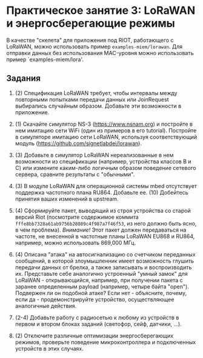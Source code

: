 # Практическое занятие 3: LoRaWAN и энергосберегающие режимы

В качестве "скелета" для приложения под RIOT, работающего с LoRaWAN, можно использовать пример `examples-miem/lorawan`. Для отправки данных без использования MAC-уровня можно использовать пример `examples-miem/lora'.

## Задания

1. (2) Спецификация LoRaWAN требует, чтобы интервалы между повторными попытками передачи данных или JoinRequest выбирались случайным образом. Добавьте эти возможности в приложение.

1. (1) Скачайте симулятор NS-3 (https://www.nsnam.org) и постройте в нем имитацию сети WiFi (один из примеров в его tutorial). Постройте в симуляторе имитацию сети LoRaWAN, используя соответствующий модуль (https://github.com/signetlabdei/lorawan).

1. (3) Добавьте в симулятор LoRaWAN нереализованные в нем возможности из спецификации (например, устройства классов B и C) или измените каким-либо логичным образом поведение сетевого сервера, сравните результаты с "обычными".

1. (3) В модуле LoRaWAN для операционной системы mbed отсутствует поддержка частотного плана RU864. Добавьте ее. (10) Добейтесь принятия ваших изменений в upstream.

1. (4) Сформируйте пакет, выводящий из строя устройства со старой версий Riot (посмотрите содержимое коммита `fffe8bb7328a61ab9756b28089c4f987a7f46f53`, из него должно быть ясно, в чем проблема). *Внимание!* Этот пакет должен передаваться на частоте, не внесенной в частотные планы LoRaWAN EU868 и RU864, например, можно использовать 869,000 МГц.

1. (4) Описана "атака" на автосигнализацию со счетчиком переданных сообщений, в которой злоумышленник имеет возможность глушить передачи данных от брелка, а также записывать и воспроизводить их. Представьте себе аналогично устроенный "умный замок" для LoRaWAN - открывающийся, например, при получении пакета с заранее определенным payload (например, четыре байта "open"). Подвержен ли он подобной атаке? Если нет - объясните, почему, если да - продемонстрируйте устройство, осуществляющее аналогичные действия.

1. (2-4) Добавьте работу с радиосетью к любому из устройств в первом и втором блоках заданий (светофор, сейф, датчики, ...).

1. (2) Отключите различные оптимизации энергосберегающих режимов, проверьте поведение микроконтроллера и подключенных устройств в этих случаях.